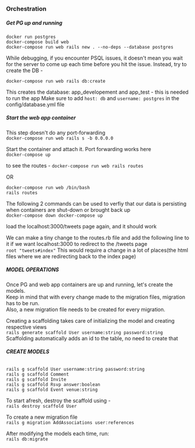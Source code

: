 ### **Orchestration**

##### Get PG up and running
```
docker run postgres  
docker-compose build web  
docker-compose run web rails new . --no-deps --database postgres  
```  

While debugging, if you encounter PSQL issues, it doesn't mean you wait for the server
to come up each time before you hit the issue. Instead, try to create the DB -   

`docker-compose run web rails db:create`

This creates the database: app_developement and app_test - this is needed to run the app
Make sure to add `host: db` and `username: postgres` in the config/database.yml file

##### Start the web app container  

This step doesn't do any port-forwarding  
`docker-compose run web rails s -b 0.0.0.0`

Start the container and attach it. Port forwarding works here  
`docker-compose up`

to see the routes - 
`docker-compose run web rails routes`

OR 
```
docker-compose run web /bin/bash    
rails routes
```

The following 2 commands can be used to verfiy that our data is persisting when containers are 
shut-down or brought back up  
`docker-compose down
docker-compose up`

load the localhost:3000/tweets page again, and it should work  

We can make a tiny change to the routes.rb file and add the following line to it if we want localhost:3000 to redirect
to the /tweets page  
`root "tweets#index"`
This would require a change in a lot of places(the html files where we are redirecting back to the index page)  

##### MODEL OPERATIONS

Once PG and web app containers are up and running, let's create the models.  
Keep in mind that with every change made to the migration files, migration has to be run.  
Also, a new migration file needs to be created for every migration.  

Creating a scaffolding takes care of initializing the model and creating respective views   
`rails generate scaffold User username:string password:string`  
Scaffolding automatically adds an id to the table, no need to create that 


###### **CREATE MODELS**
```
rails g scaffold User username:string password:string  
rails g scaffold Comment 
rails g scaffold Invite 
rails g scaffold Rsvp answer:boolean
rails g scaffold Event venue:string
```

To start afresh, destroy the scaffold using -  
`
rails destroy scaffold User
`

To create a new migration file  
`rails g migration AddAssociations user:references`  

After modifying the models each time, run:  
`rails db:migrate`
